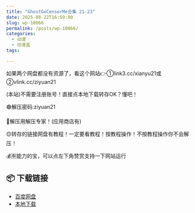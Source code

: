 ```yaml
---
title: "GhostGoCensorMe合集 21-23"
date: 2025-08-22T16:59:00
slug: wp-10066
permalink: /posts/wp-10066/
categories:
  - 动漫
  - 动漫盖
tags:

---
```


如果两个网盘都没有资源了，看这个网站👉①link3.cc/xianyu21或②vlink.cc/ziyuan21

(本站)不需要注册账号！直接点本地下载转存OK？懂吧！

🟢解压密码:ziyuan21

🔵解压用解压专家！(应用商店有)

🟡转存的链接网盘有教程！一定要看教程！按教程操作！不按教程操作你不会解压！

💰🈶能力的宝，可以点左下角赞赏支持一下网站运行

## 📦 下载链接
- [百度网盘](https://blziyuan21.com/pay-download/10066?key=2b28a6b5fa&down_id=0)
- [本地下载](https://blziyuan21.com/pay-download/10066?key=2b28a6b5fa&down_id=1)

